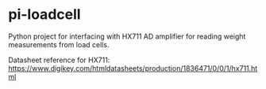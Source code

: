# pi-loadcell
Python project for interfacing with HX711 AD amplifier for reading weight measurements from load cells.

Datasheet reference for HX711: https://www.digikey.com/htmldatasheets/production/1836471/0/0/1/hx711.html
